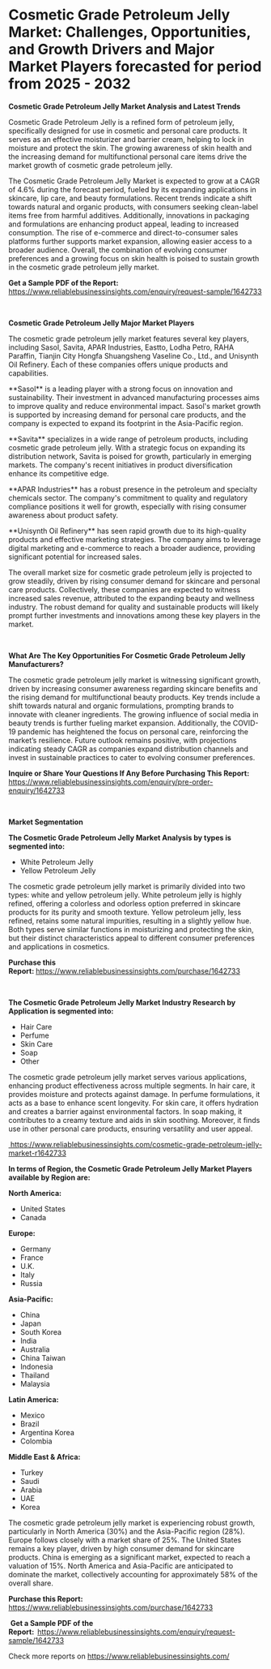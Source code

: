 <p><h1>Cosmetic Grade Petroleum Jelly Market: Challenges, Opportunities, and Growth Drivers and Major Market Players forecasted for period from 2025 - 2032</h1></p><p><strong>Cosmetic Grade Petroleum Jelly Market Analysis and Latest Trends</strong></p>
<p><p>Cosmetic Grade Petroleum Jelly is a refined form of petroleum jelly, specifically designed for use in cosmetic and personal care products. It serves as an effective moisturizer and barrier cream, helping to lock in moisture and protect the skin. The growing awareness of skin health and the increasing demand for multifunctional personal care items drive the market growth of cosmetic grade petroleum jelly. </p><p>The Cosmetic Grade Petroleum Jelly Market is expected to grow at a CAGR of 4.6% during the forecast period, fueled by its expanding applications in skincare, lip care, and beauty formulations. Recent trends indicate a shift towards natural and organic products, with consumers seeking clean-label items free from harmful additives. Additionally, innovations in packaging and formulations are enhancing product appeal, leading to increased consumption. The rise of e-commerce and direct-to-consumer sales platforms further supports market expansion, allowing easier access to a broader audience. Overall, the combination of evolving consumer preferences and a growing focus on skin health is poised to sustain growth in the cosmetic grade petroleum jelly market.</p></p>
<p><strong>Get a Sample PDF of the Report:&nbsp;</strong> <a href="https://www.reliablebusinessinsights.com/enquiry/request-sample/1642733?utm_campaign=2789&utm_medium=2&utm_source=Github&utm_content=ia&utm_term=28032025&utm_id=cosmetic-grade-petroleum-jelly">https://www.reliablebusinessinsights.com/enquiry/request-sample/1642733</a></p>
<p>&nbsp;</p>
<p><strong>Cosmetic Grade Petroleum Jelly Major Market Players</strong></p>
<p><p>The cosmetic grade petroleum jelly market features several key players, including Sasol, Savita, APAR Industries, Eastto, Lodha Petro, RAHA Paraffin, Tianjin City Hongfa Shuangsheng Vaseline Co., Ltd., and Unisynth Oil Refinery. Each of these companies offers unique products and capabilities.</p><p>**Sasol** is a leading player with a strong focus on innovation and sustainability. Their investment in advanced manufacturing processes aims to improve quality and reduce environmental impact. Sasol's market growth is supported by increasing demand for personal care products, and the company is expected to expand its footprint in the Asia-Pacific region.</p><p>**Savita** specializes in a wide range of petroleum products, including cosmetic grade petroleum jelly. With a strategic focus on expanding its distribution network, Savita is poised for growth, particularly in emerging markets. The company's recent initiatives in product diversification enhance its competitive edge.</p><p>**APAR Industries** has a robust presence in the petroleum and specialty chemicals sector. The company's commitment to quality and regulatory compliance positions it well for growth, especially with rising consumer awareness about product safety.</p><p>**Unisynth Oil Refinery** has seen rapid growth due to its high-quality products and effective marketing strategies. The company aims to leverage digital marketing and e-commerce to reach a broader audience, providing significant potential for increased sales.</p><p>The overall market size for cosmetic grade petroleum jelly is projected to grow steadily, driven by rising consumer demand for skincare and personal care products. Collectively, these companies are expected to witness increased sales revenue, attributed to the expanding beauty and wellness industry. The robust demand for quality and sustainable products will likely prompt further investments and innovations among these key players in the market.</p></p>
<p>&nbsp;</p>
<p><strong>What Are The Key Opportunities For Cosmetic Grade Petroleum Jelly Manufacturers?</strong></p>
<p><p>The cosmetic grade petroleum jelly market is witnessing significant growth, driven by increasing consumer awareness regarding skincare benefits and the rising demand for multifunctional beauty products. Key trends include a shift towards natural and organic formulations, prompting brands to innovate with cleaner ingredients. The growing influence of social media in beauty trends is further fueling market expansion. Additionally, the COVID-19 pandemic has heightened the focus on personal care, reinforcing the market’s resilience. Future outlook remains positive, with projections indicating steady CAGR as companies expand distribution channels and invest in sustainable practices to cater to evolving consumer preferences.</p></p>
<p><strong>Inquire or Share Your Questions If Any Before Purchasing This Report:</strong> <a href="https://www.reliablebusinessinsights.com/enquiry/pre-order-enquiry/1642733?utm_campaign=2789&utm_medium=2&utm_source=Github&utm_content=ia&utm_term=28032025&utm_id=cosmetic-grade-petroleum-jelly">https://www.reliablebusinessinsights.com/enquiry/pre-order-enquiry/1642733</a></p>
<p>&nbsp;</p>
<p><strong>Market Segmentation</strong></p>
<p><strong>The Cosmetic Grade Petroleum Jelly Market Analysis by types is segmented into:</strong></p>
<p><ul><li>White Petroleum Jelly</li><li>Yellow Petroleum Jelly</li></ul></p>
<p><p>The cosmetic grade petroleum jelly market is primarily divided into two types: white and yellow petroleum jelly. White petroleum jelly is highly refined, offering a colorless and odorless option preferred in skincare products for its purity and smooth texture. Yellow petroleum jelly, less refined, retains some natural impurities, resulting in a slightly yellow hue. Both types serve similar functions in moisturizing and protecting the skin, but their distinct characteristics appeal to different consumer preferences and applications in cosmetics.</p></p>
<p><strong>Purchase this Report:&nbsp;</strong><a href="https://www.reliablebusinessinsights.com/purchase/1642733?utm_campaign=2789&utm_medium=2&utm_source=Github&utm_content=ia&utm_term=28032025&utm_id=cosmetic-grade-petroleum-jelly">https://www.reliablebusinessinsights.com/purchase/1642733</a></p>
<p>&nbsp;</p>
<p><strong>The Cosmetic Grade Petroleum Jelly Market Industry Research by Application is segmented into:</strong></p>
<p><ul><li>Hair Care</li><li>Perfume</li><li>Skin Care</li><li>Soap</li><li>Other</li></ul></p>
<p><p>The cosmetic grade petroleum jelly market serves various applications, enhancing product effectiveness across multiple segments. In hair care, it provides moisture and protects against damage. In perfume formulations, it acts as a base to enhance scent longevity. For skin care, it offers hydration and creates a barrier against environmental factors. In soap making, it contributes to a creamy texture and aids in skin soothing. Moreover, it finds use in other personal care products, ensuring versatility and user appeal.</p></p>
<p><a href="https://www.reliablebusinessinsights.com/cosmetic-grade-petroleum-jelly-market-r1642733?utm_campaign=2789&utm_medium=2&utm_source=Github&utm_content=ia&utm_term=28032025&utm_id=cosmetic-grade-petroleum-jelly">&nbsp;https://www.reliablebusinessinsights.com/cosmetic-grade-petroleum-jelly-market-r1642733</a></p>
<p><strong>In terms of Region, the Cosmetic Grade Petroleum Jelly Market Players available by Region are:</strong></p>
<p>
    <p> <strong> North America: </strong>
        <ul>
            <li>United States</li>
            <li>Canada</li>
        </ul>
        </p> 
    <p> <strong> Europe: </strong>
        <ul>
            <li>Germany</li>
            <li>France</li>
            <li>U.K.</li>
            <li>Italy</li>
            <li>Russia</li>
        </ul>
        </p> 
    <p> <strong> Asia-Pacific: </strong>
        <ul>
            <li>China</li>
            <li>Japan</li>
            <li>South Korea</li>
            <li>India</li>
            <li>Australia</li>
            <li>China Taiwan</li>
            <li>Indonesia</li>
            <li>Thailand</li>
            <li>Malaysia</li>
        </ul>
        </p> 
    <p> <strong> Latin America: </strong>
        <ul>
            <li>Mexico</li>
            <li>Brazil</li>
            <li>Argentina Korea</li>
            <li>Colombia</li>
        </ul>
        </p> 
    <p> <strong> Middle East & Africa: </strong>
        <ul>
            <li>Turkey</li>
            <li>Saudi</li>
            <li>Arabia</li>
            <li>UAE</li>
            <li>Korea</li>
        </ul>
    </p>
    </p>
<p><p>The cosmetic grade petroleum jelly market is experiencing robust growth, particularly in North America (30%) and the Asia-Pacific region (28%). Europe follows closely with a market share of 25%. The United States remains a key player, driven by high consumer demand for skincare products. China is emerging as a significant market, expected to reach a valuation of 15%. North America and Asia-Pacific are anticipated to dominate the market, collectively accounting for approximately 58% of the overall share.</p></p>
<p><strong>Purchase this Report: </strong><a href="https://www.reliablebusinessinsights.com/purchase/1642733?utm_campaign=2789&utm_medium=2&utm_source=Github&utm_content=ia&utm_term=28032025&utm_id=cosmetic-grade-petroleum-jelly">https://www.reliablebusinessinsights.com/purchase/1642733</a></p>
<p>&nbsp;<strong>Get a Sample PDF of the Report:&nbsp;&nbsp;</strong><a href="https://www.reliablebusinessinsights.com/enquiry/request-sample/1642733?utm_campaign=2789&utm_medium=2&utm_source=Github&utm_content=ia&utm_term=28032025&utm_id=cosmetic-grade-petroleum-jelly">https://www.reliablebusinessinsights.com/enquiry/request-sample/1642733</a></p>
<p><strong></strong></p>
<p>Check more reports on <a href="https://www.reliablebusinessinsights.com/?utm_campaign=2789&utm_medium=2&utm_source=Github&utm_content=ia&utm_term=28032025&utm_id=cosmetic-grade-petroleum-jelly">https://www.reliablebusinessinsights.com/</a></p>